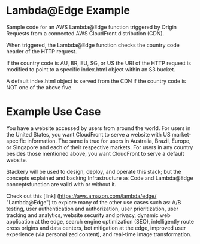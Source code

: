 # Lambda@Edge Example

Sample code for an AWS Lambda@Edge function triggered by Origin Requests from a connected AWS CloudFront distribution (CDN).

When triggered, the Lambda@Edge function checks the country code header of the HTTP request.

If the country code is AU, BR, EU, SG, or US the URI of the HTTP request is modified to point to a specific index.html object within an S3 bucket.

A default index.html object is served from the CDN if the country code is NOT one of the above five.

# Example Use Case
You have a website accessed by users from around the world. For users in the United States, you want CloudFront to serve a website with US market-specific information. The same is true for users in Australia, Brazil, Europe, or Singapore and each of their respective markets. For users in any country besides those mentioned above, you want CloudFront to serve a default website.

Stackery will be used to design, deploy, and operate this stack; but the concepts explained and backing Infrastructure as Code and Lambda@Edge conceptsfunction are valid with or without it.

Check out this [link] (https://aws.amazon.com/lambda/edge/ "Lambda@Edge") to explore many of the other use cases such as: A/B testing, user authentication and authorization, user prioritization, user tracking and analytics, website security and privacy, dynamic web application at the edge, search engine optimization (SEO), intelligently route cross origins and data centers, bot mitigation at the edge, improved user experience (via personalized content), and real-time image transformation.
